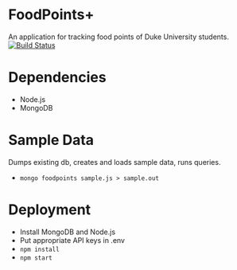 FoodPoints+
====
An application for tracking food points of Duke University students.  
[![Build Status](https://travis-ci.org/howardc93/foodpoints.svg?branch=master)](https://travis-ci.org/howardc93/foodpoints)

Dependencies
====
* Node.js
* MongoDB

Sample Data
====
Dumps existing db, creates and loads sample data, runs queries.
* `mongo foodpoints sample.js > sample.out`

Deployment
====
* Install MongoDB and Node.js
* Put appropriate API keys in .env
* `npm install`
* `npm start`